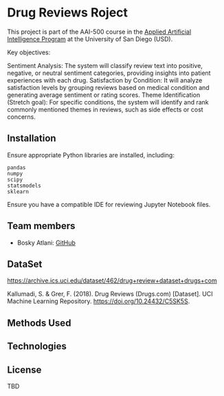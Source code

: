 # Drug Reviews Roject

This project is part of the AAI-500 course in the [Applied Artificial Intelligence Program](https://onlinedegrees.sandiego.edu/masters-applied-artificial-intelligence/) at the University of San Diego (USD).

Key objectives:

Sentiment Analysis: The system will classify review text into positive, negative, or neutral sentiment categories, providing insights into patient experiences with each drug.
Satisfaction by Condition: It will analyze satisfaction levels by grouping reviews based on medical condition and generating average sentiment or rating scores.
Theme Identification (Stretch goal): For specific conditions, the system will identify and rank commonly mentioned themes in reviews, such as side effects or cost concerns.


## Installation



Ensure appropriate Python libraries are installed, including:

    pandas
    numpy
    scipy
    statsmodels
    sklearn

Ensure you have a compatible IDE for reviewing Jupyter Notebook files.

## Team members
    
- Bosky Atlani: [GitHub](https://github.com/boskya)


## DataSet

https://archive.ics.uci.edu/dataset/462/drug+review+dataset+drugs+com

Kallumadi, S. & Grer, F. (2018). Drug Reviews (Drugs.com) [Dataset]. UCI Machine Learning Repository. https://doi.org/10.24432/C5SK5S.

## Methods Used


## Technologies



## License

TBD
